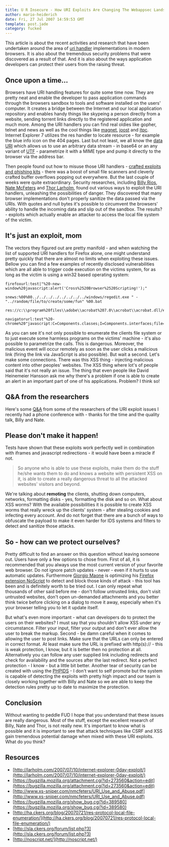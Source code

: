 ```yaml
---
title: U R Insecure - How URI Exploits Are Changing The Webappsec Landscape
author: mario-heiderich
date: Fri, 27 Jul 2007 14:59:53 GMT
template: post.jade
category: fucked
---
```


This article is about the recent activities and research that have been undertaken around the area of [uri handler](http://en.wikipedia.org/wiki/URI) implementations in modern browsers. It is also about the tremendous security problems that were discovered as a result of that. And it is also about the ways application developers can protect their users from the raising threat.

## Once upon a time...

Browsers have URI handling features for quite some time now. They are pretty neat and enable the developer to pass application commands through the browsers sandbox to tools and software installed on the users' computer. It creates a bridge between the 
Internet and our local application repository and enables handy things like skypeing a person directly from a website, sending torrent links directly to the registered application and much more. Among the URI handlers you can find real oldies like gopher, telnet and news as well as the cool things like [magnet](http://www.azureuswiki.com/index.php/Magnet_link), [joost](http://www.joost.com/) and [itpc](http://www.apple.com/itunes/store/podcasts.html). Internet Explorer 7 utilizes the res handler to locate resource - for example the blue info icon on the 404 pages. Last but not least, we all know the [data URI](http://en.wikipedia.org/wiki/Data:_URI_scheme) which allows us to use an arbitrary data stream - in base64 or an any variant of [UTF](http://en.wikipedia.org/wiki/Unicode) - parametrize it with a MIME type and pump it directly to the browser via the address bar.

Then people found out how to misuse those URI handlers - [crafted exploits and phishing kits](http://www.xs-sniper.com/nmcfeters/Data-Phishing.html) -  there was a boost of small file scanners and cleverly crafted buffer overflows popping out everywhere. But the last couple of weeks were quite extraordinary. Security researches, including [Billy Rios](http://xs-sniper.com/blog/about/), [Nate McFeters](http://xs-sniper.com/blog/about-nate/) and [Thor Larholm](http://larholm.com/), found out various ways to exploit the URI handlers, unleashing the possibilities of danger. They discovered that many browser implementations don't properly sanitize the data passed via the URIs. With quotes and null bytes it's possible to circumvent the browsers' ability to handle the incoming data and slip out of the sandbox. The results? - exploits which actually enable an attacker to access the local file system of the victim.

## It's just an exploit, mom

The vectors they figured out are pretty manifold - and when watching the list of supported URI handlers for Firefox alone, one might understand pretty quickly that there are almost no limits when exploiting these issues. Bellow you can find a few examples of recently disclosed vulnerabilities which are all able to trigger code execution on the victims system, for as long as the victim is using a win32 based operating system:

	firefoxurl:test|"%20-new-window%20javascript:alert('Cross%2520Browser%2520Scripting!');"

	snews:%00%00../../../../../../../../windows/regedit.exe " - "../random/file/to/create/some/fun" %00.bat

	res://c:\\program%20files\\adobe\\acrobat%207.0\\acrobat\\acrobat.dll/#2/#210

	navigatorurl:test"%20-chrome%20"javascript:C=Components.classes;I=Components.interfaces;file=C['@mozilla.org/file/local;1'].createInstance(I.nsILocalFile);file.initWithPath('C:'+String.fromCharCode(92)+String.fromCharCode(92)+'Windows'+String.fromCharCode(92)+String.fromCharCode(92)+'System32'+String.fromCharCode(92)+String.fromCharCode(92)+'cmd.exe');process=C['@mozilla.org/process/util;1'].createInstance(I.nsIProcess);process.init(file);process.run(true%252c{}%252c0);alert(process)

As you can see it's not only possible to enumerate the clients file system or to just execute some harmless programs on the victims' machine - it's also possible to parametrize the calls. This is dangerous. Moreover, the malicious event will occur remotely as soon as the user clicks a malicious link (firing the link via JavaScript is also possible). But wait a second. Let's make some connections. There was this XSS thing - injecting malicious content into other peoples' websites. The XSS thing where lot's of people said that it's not really an issue. The thing that even people like David Heinemeier Hansson ask me why there's a problem if one is able to create an alert in an important part of one of his applications. Problem? I think so!

## Q&A from the researchers

Here's some [Q&A](/blog/interview-with-xs-snipers) from some of the researchers of the URI exploit issues I recently had a phone conference with - thanks for the time and the quality talk, Billy and Nate.

## Please don't make it happen!

Tests have shown that these exploits work perfectly well in combination with iframes and javascript redirections - it would have been a miracle if not.

> So anyone who is able to use these exploits, make them do the stuff he/she wants them to do and knows a website with persistent XSS on it, is able to create a really dangerous threat to all the attacked websites' visitors and beyond.

We're talking about **remoting** the clients, shutting down computers, networks, formatting disks - yes, formatting the disk and so on. What about XSS worms? With the available possibilities it is possible to create XSS worms that really wreck up the clients' system - after stealing cookies and infecting every account. And do not forget that there are a bunch of ways to obfuscate the payload to make it even harder for IDS systems and filters to detect and sanitize those attacks.

## So - how can we protect ourselves?

Pretty difficult to find an answer on this question without leaving someone out. Users have only a few options to chose from. First of all, it is recommended that you always use the most current version of your favorite web browser. Do not ignore patch updates - never - even if it hurts to use automatic updates. Furthermore [Giorgio Maone](http://maone.net/) is optimizing his [Firefox extension NoScript](http://noscript.net/) to detect and block those kinds of attack - this tool has been and is definitely worth to be tried out. I can only repeat what thousands of other said before me - don't follow untrusted links, don't visit untrusted websites, don't open un-demanded attachments and you better think twice before clicking on a dialog to move it away, especially when it's your browser telling you to let it update itself.

But what's even more important - what can developers do to protect the users on their websites? I must say that you shouldn't allow XSS under any circumstance. Filter your input, filter your output and don't ever allow the user to break the markup. Second - be damn careful when it comes to allowing the user to post links. Make sure that the URLs can only be entered in correct format. At least make sure the URL is prefixed with http(s):// - this is weak protection, I know, but it is better then no protection at all. Alternatively you can follow any user supplied link including redirects and check for availability and the sources after the last redirect. Not a perfect protection  - I know - but a little bit better. Another tear of security can be created with using the [PHPIDS](http://php-ids.org/) - I don't want to self promote but the system is capable of detecting the exploits with pretty high impact and our team is closely working together with Billy and Nate so we are able to keep the detection rules pretty up to date to maximize the protection.

## Conclusion

Without wanting to peddle FUD I hope that you understand that these issues are really dangerous. Most of the stuff, except the excellent research of Billy, Nate and Thor, is not really new. It's important to know what is possible and it is important to see that attack techniques like CSRF and XSS gain tremendous potential damage when mixed with these URI exploits. What do you think?

## Resources

* [http://larholm.com/2007/07/10/internet-explorer-0day-exploit/](http://larholm.com/2007/07/10/internet-explorer-0day-exploit/)
* [https://bugzilla.mozilla.org/attachment.cgi?id=273560&action=edit](https://bugzilla.mozilla.org/attachment.cgi?id=273560&action=edit)
* [http://www.xs-sniper.com/nmcfeters/URI_Use_and_Abuse.pdf](http://www.xs-sniper.com/nmcfeters/URI_Use_and_Abuse.pdf)
* [https://bugzilla.mozilla.org/show_bug.cgi?id=389580](https://bugzilla.mozilla.org/show_bug.cgi?id=389580)
* [http://ha.ckers.org/blog/20070721/res-protocol-local-file-enumeration/](http://ha.ckers.org/blog/20070721/res-protocol-local-file-enumeration/)
* [http://sla.ckers.org/forum/list.php?3](http://sla.ckers.org/forum/list.php?3)
* [http://noscript.net/](http://noscript.net/)
